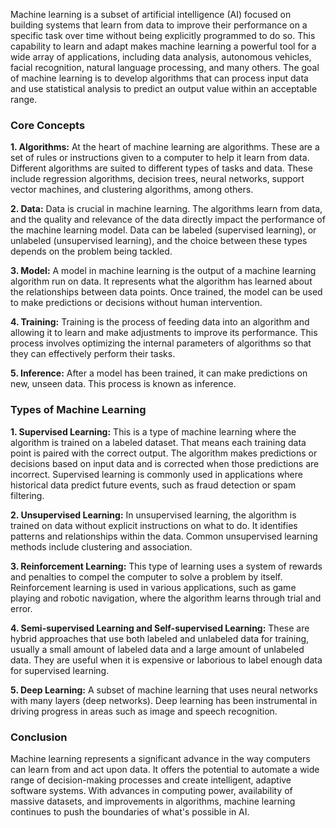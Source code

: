 <!-- 
Generated by: chatgpt
Prompt type: default
Generated at: 2025-06-06T23:54:31.750860
-->

Machine learning is a subset of artificial intelligence (AI) focused on building systems that learn from data to improve their performance on a specific task over time without being explicitly programmed to do so. This capability to learn and adapt makes machine learning a powerful tool for a wide array of applications, including data analysis, autonomous vehicles, facial recognition, natural language processing, and many others. The goal of machine learning is to develop algorithms that can process input data and use statistical analysis to predict an output value within an acceptable range.

### Core Concepts

**1. Algorithms:** At the heart of machine learning are algorithms. These are a set of rules or instructions given to a computer to help it learn from data. Different algorithms are suited to different types of tasks and data. These include regression algorithms, decision trees, neural networks, support vector machines, and clustering algorithms, among others.

**2. Data:** Data is crucial in machine learning. The algorithms learn from data, and the quality and relevance of the data directly impact the performance of the machine learning model. Data can be labeled (supervised learning), or unlabeled (unsupervised learning), and the choice between these types depends on the problem being tackled.

**3. Model:** A model in machine learning is the output of a machine learning algorithm run on data. It represents what the algorithm has learned about the relationships between data points. Once trained, the model can be used to make predictions or decisions without human intervention.

**4. Training:** Training is the process of feeding data into an algorithm and allowing it to learn and make adjustments to improve its performance. This process involves optimizing the internal parameters of algorithms so that they can effectively perform their tasks.

**5. Inference:** After a model has been trained, it can make predictions on new, unseen data. This process is known as inference.

### Types of Machine Learning

**1. Supervised Learning:** This is a type of machine learning where the algorithm is trained on a labeled dataset. That means each training data point is paired with the correct output. The algorithm makes predictions or decisions based on input data and is corrected when those predictions are incorrect. Supervised learning is commonly used in applications where historical data predict future events, such as fraud detection or spam filtering.

**2. Unsupervised Learning:** In unsupervised learning, the algorithm is trained on data without explicit instructions on what to do. It identifies patterns and relationships within the data. Common unsupervised learning methods include clustering and association.

**3. Reinforcement Learning:** This type of learning uses a system of rewards and penalties to compel the computer to solve a problem by itself. Reinforcement learning is used in various applications, such as game playing and robotic navigation, where the algorithm learns through trial and error.

**4. Semi-supervised Learning and Self-supervised Learning:** These are hybrid approaches that use both labeled and unlabeled data for training, usually a small amount of labeled data and a large amount of unlabeled data. They are useful when it is expensive or laborious to label enough data for supervised learning.

**5. Deep Learning:** A subset of machine learning that uses neural networks with many layers (deep networks). Deep learning has been instrumental in driving progress in areas such as image and speech recognition.

### Conclusion

Machine learning represents a significant advance in the way computers can learn from and act upon data. It offers the potential to automate a wide range of decision-making processes and create intelligent, adaptive software systems. With advances in computing power, availability of massive datasets, and improvements in algorithms, machine learning continues to push the boundaries of what's possible in AI.